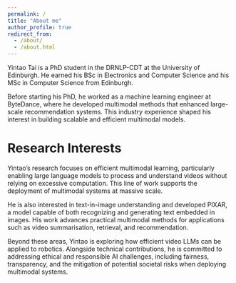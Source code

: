 ```yaml
---
permalink: /
title: "About me"
author_profile: true
redirect_from: 
  - /about/
  - /about.html
---
```


Yintao Tai is a PhD student in the DRNLP-CDT at the University of Edinburgh. He earned his BSc in Electronics and Computer Science and his MSc in Computer Science from Edinburgh.

Before starting his PhD, he worked as a machine learning engineer at ByteDance, where he developed multimodal methods that enhanced large-scale recommendation systems. This industry experience shaped his interest in building scalable and efficient multimodal models.

Research Interests
======
Yintao’s research focuses on efficient multimodal learning, particularly enabling large language models to process and understand videos without relying on excessive computation. This line of work supports the deployment of multimodal systems at massive scale.

He is also interested in text-in-image understanding and developed PIXAR, a model capable of both recognizing and generating text embedded in images. His work advances practical multimodal methods for applications such as video summarisation, retrieval, and recommendation.

Beyond these areas, Yintao is exploring how efficient video LLMs can be applied to robotics. Alongside technical contributions, he is committed to addressing ethical and responsible AI challenges, including fairness, transparency, and the mitigation of potential societal risks when deploying multimodal systems.
